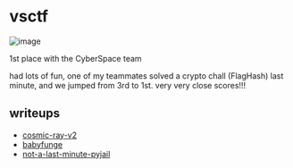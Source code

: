 # vsctf

![image](https://github.com/quasar098/ctf-writeups/assets/70716985/f0ee6d7c-78fb-4aa5-93ac-d76c4ea03c95)

1st place with the CyberSpace team

had lots of fun, one of my teammates solved a crypto chall (FlagHash) last minute, and we jumped from 3rd to 1st. very very close scores!!!

## writeups

- [cosmic-ray-v2](./cosmic-ray-v2)
- [babyfunge](./babyfunge)
- [not-a-last-minute-pyjail](./not-a-last-minute-pyjail)
